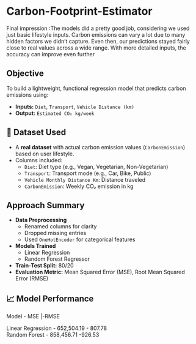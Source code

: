 # Carbon-Footprint-Estimator
Final impression :The models did a pretty good job, considering we used just basic lifestyle inputs.
Carbon emissions can vary a lot due to many hidden factors we didn’t capture.
Even then, our predictions stayed fairly close to real values across a wide range.
With more detailed inputs, the accuracy can improve even further


##  Objective

To build a lightweight, functional regression model that predicts carbon emissions using:
- **Inputs:** `Diet`, `Transport`, `Vehicle Distance (km)`
- **Output:** `Estimated CO₂ kg/week`

## 📂 Dataset Used

- A **real dataset** with actual carbon emission values (`CarbonEmission`) based on user lifestyle.
- Columns included:
  - `Diet`: Diet type (e.g., Vegan, Vegetarian, Non-Vegetarian)
  - `Transport`: Transport mode (e.g., Car, Bike, Public)
  - `Vehicle Monthly Distance Km`: Distance traveled
  - `CarbonEmission`: Weekly CO₂ emission in kg

## Approach Summary

- **Data Preprocessing**
  - Renamed columns for clarity
  - Dropped missing entries
  - Used `OneHotEncoder` for categorical features
- **Models Trained**
  - Linear Regression 
  - Random Forest Regressor 
- **Train-Test Split:** 80/20
- **Evaluation Metric:** Mean Squared Error (MSE), Root Mean Squared Error (RMSE)

## 📈 Model Performance

 Model    -           MSE          |-RMSE 

 Linear Regression  -  652,504.19    -  807.78   
 Random Forest       - 858,456.71     -926.53   

